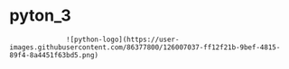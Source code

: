 # pyton_3

                  ![python-logo](https://user-images.githubusercontent.com/86377800/126007037-ff12f21b-9bef-4815-89f4-8a4451f63bd5.png)
